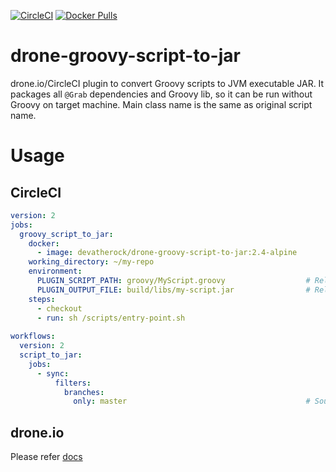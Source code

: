 [![CircleCI](https://circleci.com/gh/devatherock/scriptjar.svg?style=svg)](https://circleci.com/gh/devaprasadh/scriptjar)
[![Docker Pulls](https://img.shields.io/docker/pulls/devatherock/drone-groovy-script-to-jar.svg)](https://hub.docker.com/r/devatherock/drone-groovy-script-to-jar/)
# drone-groovy-script-to-jar

drone.io/CircleCI plugin to convert Groovy scripts to JVM executable JAR. It packages all `@Grab` dependencies and Groovy lib, so it can
be run without Groovy on target machine. Main class name is the same as original script name.

# Usage
## CircleCI
```yaml
version: 2
jobs:
  groovy_script_to_jar:
    docker:
      - image: devatherock/drone-groovy-script-to-jar:2.4-alpine
    working_directory: ~/my-repo
    environment:
      PLUGIN_SCRIPT_PATH: groovy/MyScript.groovy                  # Relative path to the groovy script file
      PLUGIN_OUTPUT_FILE: build/libs/my-script.jar                # Relative path to the output file. Optional, defaults to	<script-name>.jar
    steps:
      - checkout
      - run: sh /scripts/entry-point.sh
           
workflows:
  version: 2
  script_to_jar:
    jobs:
      - sync:
          filters:
            branches:
              only: master                                        # Source branch
```

## drone.io
Please refer [docs](DOCS.md)